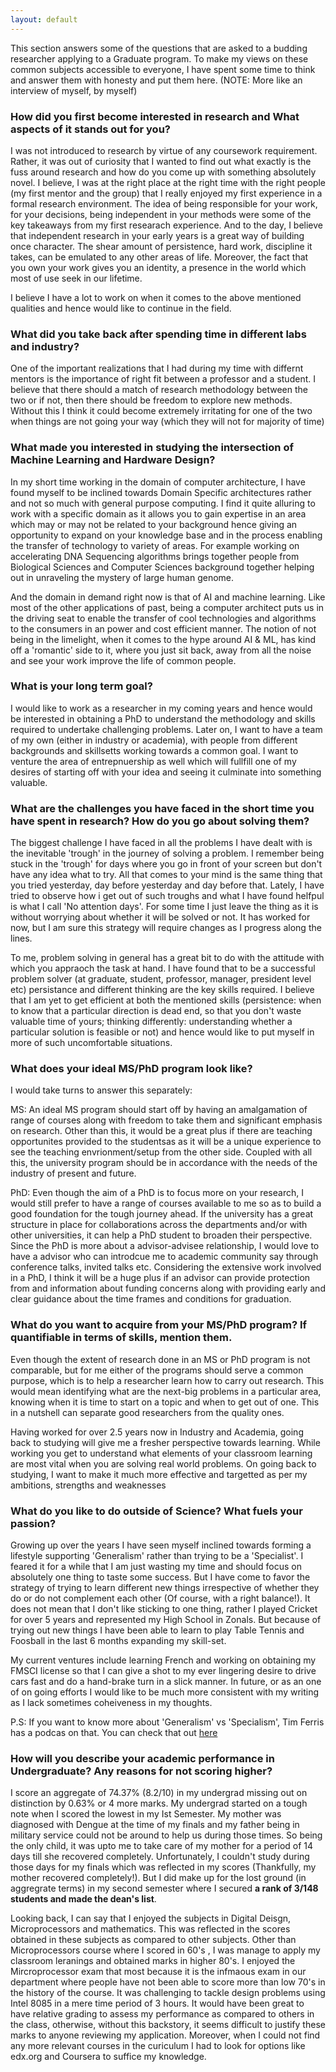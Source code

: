 ```yaml
---
layout: default 
---
```


This section answers some of the questions that are asked to a budding researcher applying to a Graduate program. To make my views on these common subjects accessible to everyone, I have spent some time to think and answer them with honesty and put them here. (NOTE: More like an interview of myself, by myself)

### <a name="q1"></a>How did you first become interested in research and What aspects of it stands out for you?

I was not introduced to research by virtue of any coursework requirement. Rather, it was out of curiosity that I wanted to find out what exactly is the fuss around research and how do you come up with something absolutely novel. I believe, I was at the right place at the right time with the right people (my first mentor and the group) that I really enjoyed my first experience in a formal research environment. The idea of being responsible for your work, for your decisions, being independent in your methods were some of the key takeaways from my first researach experience. And to the day, I believe that independent research in your early years is a great way of building once character. The shear amount of persistence, hard work, discipline it takes, can be emulated to any other areas of life. Moreover, the fact that you own your work gives you an identity, a presence in the world which most of use seek in our lifetime. 

I believe I have a lot to work on when it comes to the above mentioned qualities and hence would like to continue in the field.
### <a name="q2"></a>What did you take back after spending time in different labs and industry?

One of the important realizations that I had during my time with differnt mentors is the importance of right fit between a professor and a student. I believe that there should a match of research methodology between the two or if not, then there should be freedom to explore new methods. Without this I think it could become extremely irritating for one of the two when things are not going your way (which they will not for majority of time)

### <a name="q3"></a>What made you interested in studying the intersection of Machine Learning and Hardware Design?

In my short time working in the domain of computer architecture, I have found myself to be inclined towards Domain Specific architectures rather and not so much with general purpose computing. I find it quite alluring to work with a specific domain as it allows you to gain expertise in an area which may or may not be related to your background hence giving an opportunity to expand on your knowledge base and in the process enabling the transfer of technology to variety of areas. For example working on accelerating DNA Sequencing algorithms brings together people from Biological Sciences and Computer Sciences background together helping out in unraveling the mystery of large human genome.

And the domain in demand right now is that of AI and machine learning. Like most of the other applications of past, being a computer architect puts us in the driving seat to enable the transfer of cool technologies and algorithms to the consumers in an power and cost efficient manner. The notion of not being in the limelight, when it comes to the hype around AI & ML, has kind off a 'romantic' side to it, where you just sit back, away from all the noise and see your work improve the life of common people. 

[//]: # (There are numerous research directions like security, automation etc. which is being explored by researchers across the globe. These applications are going to play a key and even larger roles in our lives in the coming years and hence I find them really interesting to explore and be a part of this golden era of computer architects.)

### <a name="q4"></a>What is your long term goal?

I would like to work as a researcher in my coming years and hence would be interested in obtaining a PhD to understand the methodology and skills required to undertake challenging problems. Later on, I want to have a team of my own (either in industry or academia), with people from different backgrounds and skillsetts working towards a common goal. I want to venture the area of entrepnuership as well which will fullfill one of my desires of starting off with your idea and seeing it culminate into something valuable.

### <a name="q5"></a>What are the challenges you have faced in the short time you have spent in research? How do you go about solving them?

The biggest challenge I have faced in all the problems I have dealt with is the inevitable 'trough' in the journey of solving a problem. I remember being stuck in the 'trough' for days where you go in front of your screen but don't have any idea what to try. All that comes to your mind is the same thing that you tried yesterday, day before yesterday and day before that. Lately, I have tried to observe how i get out of such troughs and what I have found helfpul is what I call 'No attention days'. For some time I just leave the thing as it is without worrying about whether it will be solved or not. It has worked for now, but I am sure this strategy will require changes as I progress along the lines.

To me, problem solving in general has a great bit to do with the attitude with which you appraoch the task at hand. I have found that to be a successful problem solver (at graduate, student, professor, manager, president level etc) persistance and different thinking are the key skills required. I believe that I am yet to get efficient at both the mentioned skills  (persistence: when to know that a particular direction is dead end, so that you don't waste valuable time of yours; thinking differently: understanding whether a particular solution is feasible or not) and hence would like to put myself in more of such uncomfortable situations.

### <a name="q6"></a>What does your ideal MS/PhD program look like? 

I would take turns to answer this separately:

MS: An ideal MS program should start off by having an amalgamation of range of courses along with freedom to take them and significant emphasis on research. Other than this, it would be a great plus if there are teaching opportunites provided to the studentsas as it will be a unique experience to see the teaching envrionment/setup from the other side. Coupled with all this, the university program should be in accordance with the needs of the industry of present and future. 

PhD: Even though the aim of a PhD is to focus more on your research, I would still prefer to have a range of courses available to me so as to build a good foundation for the tough journey ahead. If the university has a great structure in place for collaborations across the departments and/or with other universities, it can help a PhD student to broaden their perspective. Since the PhD is more about a advisor-advisee relationship, I would love to have a advisor who can introdcue me to academic community say through conference talks, invited talks etc. Considering the extensive work involved in a PhD, I think it will be a huge plus if an advisor can provide protection from and information about funding concerns along with providing early and clear guidance about the time frames and conditions for graduation.

### <a name="q7"></a>What do you want to acquire from your MS/PhD program? If quantifiable in terms of skills, mention them.

Even though the extent of research done in an MS or PhD program is not comparable, but for me either of the programs should serve a common purpose, which is to help a researcher learn how to carry out research. This would mean identifying what are the next-big problems in a particular area, knowing when it is time to start on a topic and when to get out of one. This in a nutshell can separate good researchers from the quality ones.

Having worked for over 2.5 years now in Industry and Academia, going back to studying will give me a fresher perspective towards learning. While working you get to understand what elements of your classroom learning are most vital when you are solving real world problems. On going back to studying, I want to make it much more effective and targetted as per my ambitions, strengths and weaknesses

### <a name="q8"></a>What do you like to do outside of Science? What fuels your passion?

Growing up over the years I have seen myself inclined towards forming a lifestyle supporting 'Generalism' rather than trying to be a 'Specialist'. I feared it for a while that I am just wasting my time and should focus on absolutely one thing to taste some success. But I have come to favor the strategy of trying to learn different new things irrespective of whether they do or do not complement each other (Of course, with a right balance!). It does not mean that I don't like sticking to one thing, rather I played Cricket for over 5 years and represented my High School in Zonals. But because of trying out new things I have been able to learn to play Table Tennis and Foosball in the last 6 months expanding my skill-set.

My current ventures include learning French and working on obtaining my FMSCI license so that I can give a shot to my ever lingering desire to drive cars fast and do a hand-brake turn in a slick manner. In future, or as an one of on going efforts I would like to be much more consistent with my writing as I lack sometimes coheiveness in my thoughts.

P.S: If you want to know more about 'Generalism' vs 'Specialism', Tim Ferris has a podcas on that. You can check that out [here](https://podbay.fm/podcast/863897795/e/1405710085)

### <a name="q9"></a>How will you describe your academic performance in Undergraduate? Any reasons for not scoring higher?

I score an aggregate of 74.37% (8.2/10) in my undergrad missing out on distinction by 0.63% or 4 more marks. My undergrad started on a tough note when I scored the lowest in my Ist Semester. My mother was diagnosed with Dengue at the time of my finals and my father being in military service could not be around to help us during those times. So being the only child, it was upto me to take care of my mother for a period of 14 days till she recovered completely. Unfortunately, I couldn't study during those days for my finals which was reflected in my scores (Thankfully, my mother recovered completely!). But I did make up for the lost ground  (in aggregrate terms) in my second semester where I secured __a rank of 3/148 students and made the dean's list__.

Looking back, I can say that I enjoyed the subjects in Digital Deisgn, Microprocessors and mathematics. This was reflected in the scores obtained in these subjects as compared to other subjects. Other than Microprocessors course where I scored in 60's , I was manage to apply my classroom leranings and obtained marks in higher 80's. I enjoyed the Mircroprocessor exam that most because it is the infmaous exam in our department where people have not been able to score more than low 70's in the history of the course. It was challenging to tackle design problems using Intel 8085 in a mere time period of 3 hours. It would have been great to have relative grading to assess my performance as compared to others in the class, otherwise, without this backstory, it seems difficult to justify these marks to anyone reviewing my application. Moreover, when I could not find any more relevant courses in the curiculum I had to look for options like edx.org and Coursera to suffice my knowledge.
